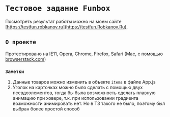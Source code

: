 # `Тестовое задание Funbox`

Посмотреть результат работы можно на моем сайте [https://testfun.robkanov.ru](https://testfun.Robkanov.Ru).


## `О проекте`

Протестировано на IE11, Opera, Chrome, Firefox, Safari (Mac, с помощью  [browserstack.com](https://browserstack.com))


### `Заметки`

1) Данные товаров можно изменить в объекте ``items`` в файле App.js
2) Уголок на карточках можно было сделать с помощью двух псевдоэлементов, тогда бы была возможность сделать плавную анимацию при ховере, т.к. при использовании градиента возможности анимировать нет. Но в ТЗ такого не было, поэтому был выбран более простой способ

